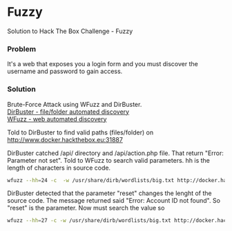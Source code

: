 # Fuzzy
Solution to Hack The Box Challenge - Fuzzy

### Problem

It's a web that exposes you a login form and you must discover the username and password to gain access.

### Solution
Brute-Force Attack using WFuzz and DirBuster. <br>
[DirBuster - file/folder automated discovery](https://github.com/xmendez/wfuzz)<br>
[WFuzz - web automated discovery](https://github.com/xmendez/wfuzz)

Told to DirBuster to find valid paths (files/folder) on http://www.docker.hackthebox.eu:31887

DirBuster catched /api/ directory and /api/action.php file. That return "Error: Parameter not set". Told to WFuzz to search valid parameters. hh is the length of characters in source code.
```bash
wfuzz --hh=24 -c  -w /usr/share/dirb/wordlists/big.txt http://docker.hackthebox.eu:31887/api/action.php?FUZZ=test
```

DirBuster detected that the parameter "reset" changes the lenght of the source code. The message returned said "Error: Account ID not found". So "reset" is the parameter. Now must search the value so
```bash
wfuzz --hh=27 -c -w /usr/share/dirb/wordlists/big.txt http://docker.hackthebox.eu:31887/api/action.php?reset=FUZZ
```
